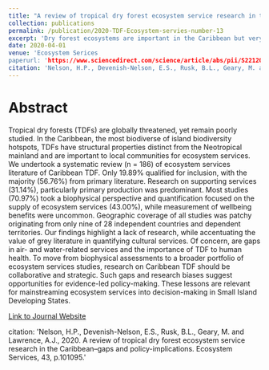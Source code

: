 ```yaml
---
title: "A review of tropical dry forest ecosystem service research in the Caribbean – gaps and policy-implications"
collection: publications
permalink: /publication/2020-TDF-Ecosystem-servies-number-13
excerpt: 'Dry forest ecosystems are important in the Caribbean but very little research exists for most islands'
date: 2020-04-01
venue: 'Ecosystem Serices
paperurl: 'https://www.sciencedirect.com/science/article/abs/pii/S2212041620300371'
citation: 'Nelson, H.P., Devenish-Nelson, E.S., Rusk, B.L., Geary, M. and Lawrence, A.J., 2020. A review of tropical dry forest ecosystem service research in the Caribbean–gaps and policy-implications. Ecosystem Services, 43, p.101095.'
---
```


# Abstract

Tropical dry forests (TDFs) are globally threatened, yet remain poorly studied. In the Caribbean, the most biodiverse of island biodiversity hotspots, TDFs have structural properties distinct from the Neotropical mainland and are important to local communities for ecosystem services. We undertook a systematic review (n = 186) of ecosystem services literature of Caribbean TDF. Only 19.89% qualified for inclusion, with the majority (56.76%) from primary literature. Research on supporting services (31.14%), particularly primary production was predominant. Most studies (70.97%) took a biophysical perspective and quantification focused on the supply of ecosystem services (43.00%), while measurement of wellbeing benefits were uncommon. Geographic coverage of all studies was patchy originating from only nine of 28 independent countries and dependent territories. Our findings highlight a lack of research, while accentuating the value of grey literature in quantifying cultural services. Of concern, are gaps in air- and water-related services and the importance of TDF to human health. To move from biophysical assessments to a broader portfolio of ecosystem services studies, research on Caribbean TDF should be collaborative and strategic. Such gaps and research biases suggest opportunities for evidence-led policy-making. These lessons are relevant for mainstreaming ecosystem services into decision-making in Small Island Developing States.

[Link to Journal Website](https://www.sciencedirect.com/science/article/abs/pii/S2212041620300371)

citation: 'Nelson, H.P., Devenish-Nelson, E.S., Rusk, B.L., Geary, M. and Lawrence, A.J., 2020. A review of tropical dry forest ecosystem service research in the Caribbean–gaps and policy-implications. Ecosystem Services, 43, p.101095.'

